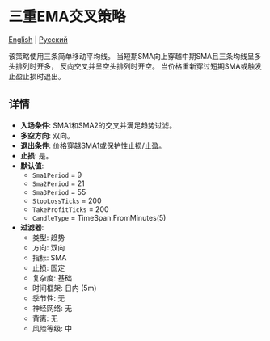 # 三重EMA交叉策略
[English](README.md) | [Русский](README_ru.md)

该策略使用三条简单移动平均线。
当短期SMA向上穿越中期SMA且三条均线呈多头排列时开多，
反向交叉并呈空头排列时开空。
当价格重新穿过短期SMA或触发止盈止损时退出。

## 详情

- **入场条件**: SMA1和SMA2的交叉并满足趋势过滤。
- **多空方向**: 双向。
- **退出条件**: 价格穿越SMA1或保护性止损/止盈。
- **止损**: 是。
- **默认值**:
  - `Sma1Period` = 9
  - `Sma2Period` = 21
  - `Sma3Period` = 55
  - `StopLossTicks` = 200
  - `TakeProfitTicks` = 200
  - `CandleType` = TimeSpan.FromMinutes(5)
- **过滤器**:
  - 类型: 趋势
  - 方向: 双向
  - 指标: SMA
  - 止损: 固定
  - 复杂度: 基础
  - 时间框架: 日内 (5m)
  - 季节性: 无
  - 神经网络: 无
  - 背离: 无
  - 风险等级: 中

